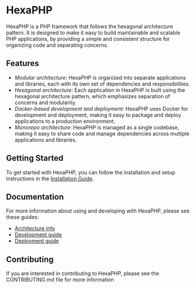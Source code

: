 # HexaPHP
HexaPHP is a PHP framework that follows the hexagonal architecture pattern. It is designed to make it easy to build maintainable and scalable PHP applications, by providing a simple and consistent structure for organizing code and separating concerns.

## Features
- *Modular architecture*: HexaPHP is organized into separate applications and libraries, each with its own set of dependencies and responsibilities.
- *Hexagonal architecture*: Each application in HexaPHP is built using the hexagonal architecture pattern, which emphasizes separation of concerns and modularity.
- *Docker-based development and deployment*: HexaPHP uses Docker for development and deployment, making it easy to package and deploy applications to a production environment.
- *Monorepo architecture*: HexaPHP is managed as a single codebase, making it easy to share code and manage dependencies across multiple applications and libraries.
## Getting Started
To get started with HexaPHP, you can follow the installation and setup instructions in the <a href="./docs/INSTALL.md">Installation Guide</a>.

## Documentation
For more information about using and developing with HexaPHP, please see these guides:
- <a href="./docs/ABOUT.md">Architecture info</a>
- <a href="./docs/DEVELOP.md">Development guide</a>
- <a href="./docs/DEPLOY.md">Deployment guide</a>

## Contributing
If you are interested in contributing to HexaPHP, please see the CONTRIBUTING.md file for more information